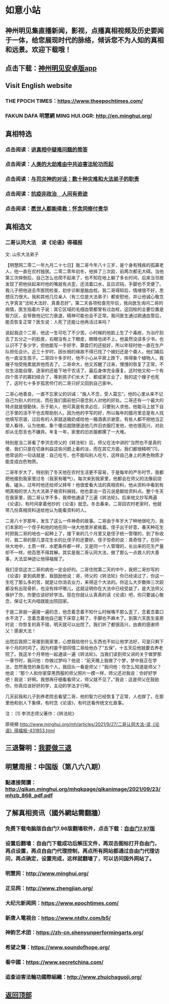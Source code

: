 # 如意小站

## 神州明见集直播新闻，影视，点播真相视频及历史要闻于一体，给您展现时代的脉络，倾诉您不为人知的真相和远景。欢迎下载哦！

## 点击下载：[神州明见安卓版app](https://github.com/pinhe91/tuiguang/files/7240768/_5.1.zip)

## Visit English website

### THE FPOCH TIMES：https://www.theepochtimes.com/

### FAKUN DAFA 明慧網 MING HUI.OGR: http://en.minghui.org/

## 真相特选

### 点击阅读：[讲真相中疑难问题的简答](https://github.com/pinhe91/jcxw3/tree/main)

### 点击阅读：[人类的大劫难由中共迫害法轮功而起](https://github.com/pinhe91/jcxw4/tree/main) 

### 点击阅读：[与司灾神的对话：数十种灾难和大法弟子的职责](https://github.com/pinhe91/jcxw1/tree/main) 

### 点击阅读：[抗疫非政治　人间有奇迹](https://github.com/pinhe91/jcxw2/tree/main) 

### 点击阅读：[愿世人都能得救：怀念同修付贵华](https://github.com/pinhe91/jcxw5/tree/main)

## 真相选文

### 二哥认同大法　读《论语》得福报

文: 山东大法弟子

【明慧网二零二一年九月二十七日】我二哥今年八十三岁，是个身有残疾的孤寡老人，他一直在农村独居。二零二零年初冬，他摔了三次跤，前两次都无大碍。当他第三次摔倒后，自己怎么也爬不起来了，也不知在地上躺了多长时间，后来当邻居发现了把他扶起来时他的嘴就有点歪，还流着口水，反应迟钝，手脚也不灵便了。
我儿子把他送去市医院检查，初步诊断是脑血栓。我二哥得知后，情绪很不好，思想压力很大。我和其他几位亲人（有三位是大法弟子）都安慰他，并让他诚心敬念九字真言“法轮大法好、真善忍好”。第二天各项检查完毕后，我向医生询问二哥的病情，医生指着片子说：其它区域的毛细血管都曾有过血栓，这回栓的主要位置是智力区，会导致他记忆力衰退，精神可能也会不正常。我问医生通过疏通血管后，能否恢复正常？医生说：人死了还能让他再活过来吗？

说起我这个二哥，他这一生可吃了不少苦。小时候的他脸上生了个毒疮，为治疗刮去了五分之一的脸皮，右眼没有上下眼皮，眼睛也闭不上。他虽然没读多少书，也认识不了多少字，但他能写一手好字、算盘打的还挺好，所以年轻时他一直在生产队担任会计。近三十岁时，因长相的缘故不得已找了个媳妇还是个聋人，他们婚后也一直没生孩子。二哥四十多岁时，他不小心从平房上跌下，摔得象个植物人，我嫂子怕受拖累就弃他而去了。二哥命大，他又苏醒了过来，慢慢的恢复了正常，不仅生活能自理，逐渐的还能下地干农活了，最后身体完全康复。这时他又和一个有四个孩子的寡妇结合了，等到孩子们长大了、都成家立业了，我的这个嫂子也死了，这时七十多岁孤苦伶仃的二哥只好又回到自己家中。

二哥心地善良，一直不忘家父的训诫：“施人不念，受人莫忘”。他的心里从来不记自己为别人的付出，而在我们面前他只感念别人对他的好处。二哥还有一个最大的特点就是很勤快，乐于助人，他可真是有求必应，只要别人求他，他能马上放下自己手里的活不干也去帮助别人。因为他的字写的好，所以每年的腊月里总是有人找他填写宗谱，过后有的人家就送箱奶或给他一箱酒表示谢意，有些人都不把他当正常人看待，认为他痴，象个傻瓜就随便送他几件旧衣服打发他，他也很高兴，对此却从无怨言也不嫌弃。年复一年，家里的旧衣服都摞了一大堆。

特别是当二哥看了李洪志师父的《转法轮》后，师父在法中讲的“当然也不是真的傻，我们只是在切身利益这些问题上看的淡，而在其它方面，我们都很精明”[1]，他常说的一句话就是：自己吃亏，也不能叫别人吃亏，这样自己身上的黑色物质才能变成白色物质。

二哥年岁大了，特别到了冬天他在农村生活更不容易，于是每年的严冬时节，我都把他接到我家里过冬（我家有暖气）。每次来到我家里，他都会在师父的法像前烧香、磕头，过年时他还给师父拜年！他很爱看大法的真相资料，他从资料中看到有明真相的世人为大法弟子做资料捐钱，他也拿出一百元说是献给资料点。整个冬天在我家里，因二哥认字不多，我带他通读了三遍《转法轮》。后来他又抄写两遍《论语》，有时间拿着他抄的《论语》就念。冬去春来，二哥回农村老家时，他就带几份真相资料送给他认为能看资料的人。

二哥八十岁那年，发生了这么一件神奇的故事。二哥由于年岁大了种地很吃力，我们本家的一个侄子和他的地在同一块大地里并紧挨着。侄子出于好意，春天种花生时把我二哥的地也一起种上了，接下来的几个月里又是侄子统一管理的，到了秋收时，我二哥的那几垄花生长的比侄子的还要好。侄子惊奇的说：真奇怪了，在同一块大地中，土质一样，水肥条件都一样，又是同一个人管理的，长出来的花生产量却不一样。他百思不得其解。其实是我二哥认同大法，做了那么一点救人的大善事，大法显神迹让他得福报了。

我们坚信这次二哥的病也一定会好的。二哥住院第二天的中午，我把二哥抄写的《论语》拿到病房里，我鼓励他说：哥，师父的《转法轮》你已经读过了，你这一生吃了那么多的苦，就是让你消去业力，来得这个大法的。你这么大岁数摔三次跤都没有出现骨折，也没有摔坏哪儿，这就证明你在大法中已经受益了，是大法师父保护了你，你更应该好好学法。现在你就认认真真的读《论语》吧，你只要诚心敬念，保证七天内咱就能出院回家。

于是二哥就一遍接一遍的念，他念着念着不知什么时候嘴不那么歪了，念着念着口水不流了，念着念着他自己能下床穿上鞋了，手脚也不麻木了。到第六天医生查房时说：你恢复的真不错，明天就可以出院了。我们听了都很高兴，由衷的感谢师父！感谢大法！

出院后我把二哥接到我家里，心想我给他什么东西也不如让他学法好，可是只剩下半个月的时间了。因为村委干部同情二哥给他办了“五保”，十五天后他就要去养老院了。我这半个月带他一起通读一遍《转法轮》。当我们读到师父讲的关于做梦那一章节时，我问他：你做过梦吗？他说：“前天晚上我做了个梦，梦中我正在学法，忽然我觉的身后有个人，我回头一看是师父！”我问他：你怎么知道是师父？他说：“那个人和你家穿黑西服的师父照片一模一样，师父还对我说：你好好学吧！我说：好啊。我想再仔细看看师父，师父就不见了。”我说：这是师父在鼓励你，你真应该好好的学，主动的学法才行啊。

几天前我和儿子到养老院去看望二哥，他的智力已经恢复了正常，人也胖了。在那里他和别人下象棋，有时念《论语》，有时还看传统文化故事。

注：
[1] 李洪志师父著作：《转法轮》

 原視頻 http://www.minghui.org/mh/articles/2021/9/27/二哥认同大法-读《论语》得福报-431853.html

## 三退聲明：[我要做三退](http://tuidang.ddns.net/)

## 明慧周报：中国版（第八六八期）

### 點連接閱讀：http://qikan.minghui.org/mhqkpage/qikanimage/2021/09/23/mhzb_868_pdf.pdf

## 了解真相资讯（國外網站需翻牆）

### 免费下载电脑版自由门7.96版翻墙软件，点击下载：[自由门7.97版](https://github.com/pinhe91/tuiguang/files/6839679/fg797r.zip)

### 设置后翻墙：自由门下载成功后解压文件，再双击图标打开自由门，再点设置，再点自由门代理控制，再点所有网站都通过自由门代理访问，再点确定，设置完成，这样就翻墙了，可以访问国外网站了。

### 明慧网：http://www.minghui.org/

### 正见网：http://www.zhengjian.org/

### 大纪元新闻网：https://www.epochtimes.com/

### 新唐人電視台：https://www.ntdtv.com/b5/

### 神韵艺术团：https://zh-cn.shenyunperformingarts.org/

### 希望之聲：https://www.soundofhope.org/

### 看中國：https://www.secretchina.com/

### 追查迫害法輪功國際組織：http://www.zhuichaguoji.org/

## [返回顶部](https://git.io/Js3EY)
